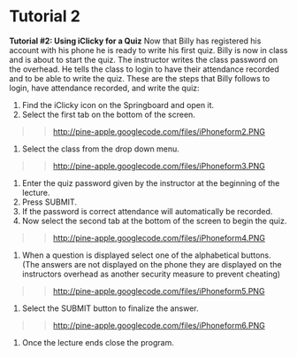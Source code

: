 # Tutorial 2 #

**Tutorial #2: Using iClicky for a Quiz**
Now that Billy has registered his account with his phone he is ready to write his first quiz. Billy is now in class and is about to start the quiz. The instructor writes the class password on the overhead. He tells the class to login to have their attendance recorded and to be able to write the quiz. These are the steps that Billy follows to login, have attendance recorded, and write the quiz:

  1. Find the iClicky icon on the Springboard and open it.
  1. Select the first tab on the bottom of the screen.
> > http://pine-apple.googlecode.com/files/iPhoneform2.PNG
  1. Select the class from the drop down menu.
> > http://pine-apple.googlecode.com/files/iPhoneform3.PNG
  1. Enter the quiz password given by the instructor at the beginning of the lecture.
  1. Press SUBMIT.
  1. If the password is correct attendance will automatically be recorded.
  1. Now select the second tab at the bottom of the screen to begin the quiz.
> > http://pine-apple.googlecode.com/files/iPhoneform4.PNG
  1. When a question is displayed select one of the alphabetical buttons. (The answers are not displayed on the phone they are displayed on the instructors overhead as another security measure to prevent cheating)
> > http://pine-apple.googlecode.com/files/iPhoneform5.PNG
  1. Select the SUBMIT button to finalize the answer.
> > http://pine-apple.googlecode.com/files/iPhoneform6.PNG
  1. Once the lecture ends close the program.